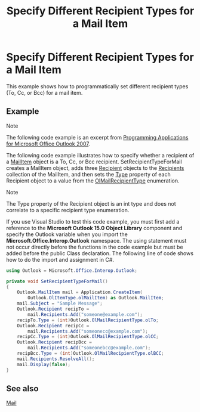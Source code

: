 ﻿---
title: 'Specify Different Recipient Types for a Mail Item'
TOCTitle: 'Specify Different Recipient Types for a Mail Item'
ms:assetid: 2a3ace9f-627c-4fdd-b182-afc1b53af85b
ms:mtpsurl: https://msdn.microsoft.com/en-us/library/Ff184598(v=office.15)
ms:contentKeyID: 55119871
ms.date: 07/24/2014
mtps_version: v=office.15


---

# Specify Different Recipient Types for a Mail Item

This example shows how to programmatically set different recipient types (To, Cc, or Bcc) for a mail item.

## Example

> [!NOTE] 
> The following code example is an excerpt from [Programming Applications for Microsoft Office Outlook 2007](https://www.amazon.com/gp/product/0735622493?ie=UTF8&tag=msmsdn-20&linkCode=as2&camp=1789&creative=9325&creativeASIN=0735622493).

The following code example illustrates how to specify whether a recipient of a [MailItem](https://msdn.microsoft.com/en-us/library/bb643865\(v=office.15\)) object is a To, Cc, or Bcc recipient. SetRecipientTypeForMail creates a MailItem object, adds three [Recipient](https://msdn.microsoft.com/en-us/library/bb624370\(v=office.15\)) objects to the [Recipients](https://msdn.microsoft.com/en-us/library/bb646361\(v=office.15\)) collection of the MailItem, and then sets the [Type](https://msdn.microsoft.com/en-us/library/bb611841\(v=office.15\)) property of each Recipient object to a value from the [OlMailRecipientType](https://msdn.microsoft.com/en-us/library/bb647641\(v=office.15\)) enumeration.


> [!NOTE]
> <P>The Type property of the Recipient object is an int type and does not correlate to a specific recipient type enumeration.</P>



If you use Visual Studio to test this code example, you must first add a reference to the **Microsoft Outlook 15.0 Object Library** component and specify the Outlook variable when you import the **Microsoft.Office.Interop.Outlook** namespace. The using statement must not occur directly before the functions in the code example but must be added before the public Class declaration. The following line of code shows how to do the import and assignment in C\#.

```csharp
using Outlook = Microsoft.Office.Interop.Outlook;
```

```csharp
private void SetRecipientTypeForMail()
{
    Outlook.MailItem mail = Application.CreateItem(
        Outlook.OlItemType.olMailItem) as Outlook.MailItem;
    mail.Subject = "Sample Message";
    Outlook.Recipient recipTo =
        mail.Recipients.Add("someone@example.com");
    recipTo.Type = (int)Outlook.OlMailRecipientType.olTo;
    Outlook.Recipient recipCc =
        mail.Recipients.Add("someonecc@example.com");
    recipCc.Type = (int)Outlook.OlMailRecipientType.olCC;
    Outlook.Recipient recipBcc =
        mail.Recipients.Add("someonebcc@example.com");
    recipBcc.Type = (int)Outlook.OlMailRecipientType.olBCC;
    mail.Recipients.ResolveAll();
    mail.Display(false);
}
```

## See also



[Mail](mail.md)


